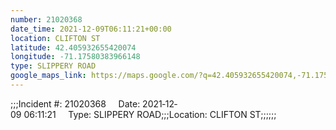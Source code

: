 ```yaml
---
number: 21020368
date_time: 2021-12-09T06:11:21+00:00
location: CLIFTON ST
latitude: 42.405932655420074
longitude: -71.17580383966148
type: SLIPPERY ROAD
google_maps_link: https://maps.google.com/?q=42.405932655420074,-71.17580383966148
---
```


;;;Incident #: 21020368     Date: 2021‐12‐09 06:11:21     Type: SLIPPERY ROAD;;;Location: CLIFTON ST;;;;;;
